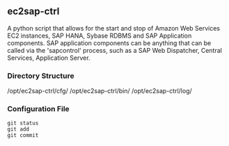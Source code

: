 ## ec2sap-ctrl

A python script that allows for the start and stop of Amazon Web Services EC2 instances, SAP HANA, Sybase RDBMS and SAP Application components. SAP application components can be anything that can be called via the 'sapcontrol' process, such as a SAP Web Dispatcher, Central Services, Application Server.

### Directory Structure

/opt/ec2sap-ctrl/cfg/
/opt/ec2sap-ctrl/bin/
/opt/ec2sap-ctrl/log/

### Configuration File

```
git status
git add
git commit
```

